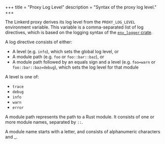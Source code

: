 +++
title = "Proxy Log Level"
description = "Syntax of the proxy log level."
+++

The Linkerd proxy derives its log level from the `PROXY_LOG_LEVEL` environment
variable. This variable is a comma-separated list of log directives, which is
based on the logging syntax of the [`env_logger` crate](https://docs.rs/env_logger/0.6.1/env_logger/#enabling-logging).

A log directive consists of either:

* A level (e.g. `info`), which sets the global log level, or
* A module path (e.g. `foo` or `foo::bar::baz`), or
* A module path followed by an equals sign and a level (e.g. `foo=warn`
or `foo::bar::baz=debug`), which sets the log level for that module

A level is one of:

* `trace`
* `debug`
* `info`
* `warn`
* `error`

A module path represents the path to a Rust module. It consists of one or more
module names, separated by `::`.

A module name starts with a letter, and consists of alphanumeric characters and
_.
